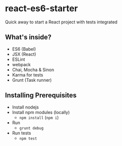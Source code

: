 # react-es6-starter 

Quick away to start a React project with tests integrated

## What's inside?
  - ES6 (Babel)
  - JSX (React)
  - ESLint
  - webpack
  - Chai, Mocha & Sinon
  - Karma for tests
  - Grunt (Task runner)

## Installing Prerequisites
  - Install nodejs
  - Install npm modules (locally)
    - `npm install` (`npm i`)
  - Run
    - `grunt debug`
  - Run tests
    - `npm test`

